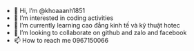 - 👋 Hi, I’m @khoaaanh1851
- 👀 I’m interested in coding activities
- 🌱 I’m currently learning cao đẳng kinh tế và kỹ thuật hotec
- 💞️ I’m looking to collaborate on github and zalo and facebook
- 📫 How to reach me 0967150066 

<!---
khoaaanh1851/khoaaanh1851 is a ✨ special ✨ repository because its `README.md` (this file) appears on your GitHub profile.
You can click the Preview link to take a look at your changes.
--->
